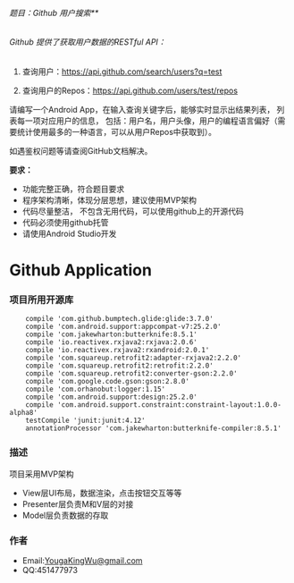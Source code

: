 ###### 题目：Github 用户搜索**

###### Github 提供了获取用户数据的RESTful API：

1. 查询用户：https://api.github.com/search/users?q=test

2. 查询用户的Repos：https://api.github.com/users/test/repos

请编写一个Android App，在输入查询关键字后，能够实时显示出结果列表，
列表每一项对应用户的信息，
包括：用户名，用户头像，用户的编程语言偏好（需要统计使用最多的一种语言，可以从用户Repos中获取到）。


如遇鉴权问题等请查阅GitHub文档解决。

**要求：**
* 功能完整正确，符合题目要求
* 程序架构清晰，体现分层思想，建议使用MVP架构
* 代码尽量整洁，
不包含无用代码，可以使用github上的开源代码
* 代码必须使用github托管
* 请使用Android Studio开发

# Github Application

### 项目所用开源库

        compile 'com.github.bumptech.glide:glide:3.7.0'
        compile 'com.android.support:appcompat-v7:25.2.0'
        compile 'com.jakewharton:butterknife:8.5.1'
        compile 'io.reactivex.rxjava2:rxjava:2.0.6'
        compile 'io.reactivex.rxjava2:rxandroid:2.0.1'
        compile 'com.squareup.retrofit2:adapter-rxjava2:2.2.0'
        compile 'com.squareup.retrofit2:retrofit:2.2.0'
        compile 'com.squareup.retrofit2:converter-gson:2.2.0'
        compile 'com.google.code.gson:gson:2.8.0'
        compile 'com.orhanobut:logger:1.15'
        compile 'com.android.support:design:25.2.0'
        compile 'com.android.support.constraint:constraint-layout:1.0.0-alpha8'
        testCompile 'junit:junit:4.12'
        annotationProcessor 'com.jakewharton:butterknife-compiler:8.5.1'

### 描述

项目采用MVP架构

* View层UI布局，数据渲染，点击按钮交互等等
* Presenter层负责M和V层的对接
* Model层负责数据的存取

### 作者

* Email:YougaKingWu@gmail.com
* QQ:451477973